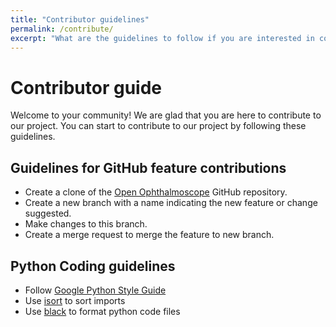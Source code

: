 ```yaml
---
title: "Contributor guidelines"
permalink: /contribute/
excerpt: "What are the guidelines to follow if you are interested in contributing?"
---
```


# Contributor guide

Welcome to your community! We are glad that you are here to contribute to our project. You can start to contribute to our project by following these guidelines. 

## Guidelines for GitHub feature contributions

* Create a clone of the [Open Ophthalmoscope](https://github.com/Open-Ophthalmoscope/Open-Ophthalmoscope.github.io) GitHub repository.
* Create a new branch with a name indicating the new feature or change suggested.
* Make changes to this branch. 
* Create a merge request to merge the feature to new branch. 

## Python Coding guidelines

* Follow [Google Python Style Guide](https://google.github.io/styleguide/pyguide.html)
* Use [isort](https://pycqa.github.io/isort/) to sort imports
* Use [black](https://black.readthedocs.io/en/stable/) to format python code files  
